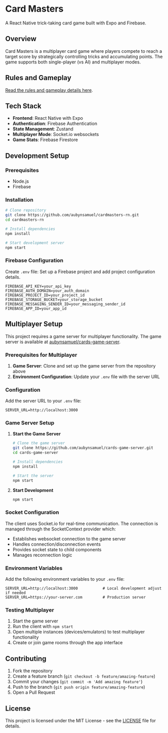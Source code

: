 # Card Masters

A React Native trick-taking card game built with Expo and Firebase.

## Overview

Card Masters is a multiplayer card game where players compete to reach a target score by strategically controlling tricks and accumulating points. The game supports both single-player (vs AI) and multiplayer modes.

<!-- ## Screenshots -->

## Rules and Gameplay

[Read the rules and gameplay details here](Game_Play_Rules.md).

## Tech Stack

- **Frontend**: React Native with Expo
- **Authentication**: Firebase Authentication
- **State Management**: Zustand
- **Multiplayer Mode**: Socket.io websockets
- **Game Stats**: Firebase Firestore

## Development Setup

### Prerequisites

- Node.js
- Firebase

### Installation

```bash
# Clone repository
git clone https://github.com/aubynsamuel/cardmasters-rn.git
cd cardmasters-rn

# Install dependencies
npm install

# Start development server
npm start
```

### Firebase Configuration

Create `.env` file:
Set up a Firebase project and add project configuration details.

```.env
FIREBASE_API_KEY=your_api_key
FIREBASE_AUTH_DOMAIN=your_auth_domain
FIREBASE_PROJECT_ID=your_project_id
FIREBASE_STORAGE_BUCKET=your_storage_bucket
FIREBASE_MESSAGING_SENDER_ID=your_messaging_sender_id
FIREBASE_APP_ID=your_app_id
```

## Multiplayer Setup

This project requires a game server for multiplayer functionality. The game server is available at [aubynsamuel/cards-game-server](https://github.com/aubynsamuel/cards-game-server).

### Prerequisites for Multiplayer

1. **Game Server**: Clone and set up the game server from the repository above
2. **Environment Configuration**: Update your `.env` file with the server URL

### Configuration

Add the server URL to your `.env` file:

```.env
SERVER_URL=http://localhost:3000
```

### Game Server Setup

1. **Start the Game Server**

   ```bash
   # Clone the game server
   git clone https://github.com/aubynsamuel/cards-game-server.git
   cd cards-game-server
   
   # Install dependencies
   npm install
   
   # Start the server
   npm start
   ```

2. **Start Development**

   ```bash
   npm start
   ```

### Socket Configuration

The client uses Socket.io for real-time communication. The connection is managed through the SocketContext provider which:

- Establishes websocket connection to the game server
- Handles connection/disconnection events
- Provides socket state to child components
- Manages reconnection logic

### Environment Variables

Add the following environment variables to your `.env` file:

```.env
SERVER_URL=http://localhost:3000           # Local development adjust if needed
SERVER_URL=https://your-server.com         # Production server
```

### Testing Multiplayer

1. Start the game server
2. Run the client with `npm start`
3. Open multiple instances (devices/emulators) to test multiplayer functionality
4. Create or join game rooms through the app interface

## Contributing

1. Fork the repository
2. Create a feature branch (`git checkout -b feature/amazing-feature`)
3. Commit your changes (`git commit -m 'Add amazing feature'`)
4. Push to the branch (`git push origin feature/amazing-feature`)
5. Open a Pull Request

## License

This project is licensed under the MIT License - see the [LICENSE](LICENSE) file for details.

